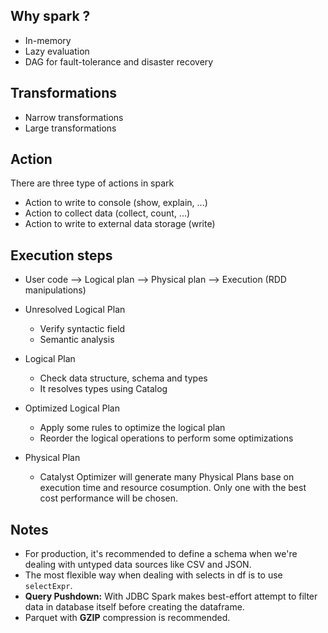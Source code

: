 ## Why spark ? 
- In-memory 
- Lazy evaluation
- DAG for fault-tolerance and disaster recovery

## Transformations
- Narrow transformations
- Large transformations

## Action
There are three type of actions in spark
- Action to write to console (show, explain, ...)
- Action to collect data (collect, count, ...)
- Action to write to external data storage (write)

## Execution steps

- User code --> Logical plan --> Physical plan --> Execution (RDD manipulations)

- Unresolved Logical Plan 
  - Verify syntactic field
  - Semantic analysis
  
- Logical Plan
  - Check data structure, schema and types
  - It resolves types using Catalog
  
- Optimized Logical Plan
  - Apply some rules to optimize the logical plan
  - Reorder the logical operations to perform some optimizations

- Physical Plan
  - Catalyst Optimizer will generate many Physical Plans base on execution time and resource cosumption.
    Only one with the best cost performance will be chosen.  


## Notes
- For production, it's recommended to define a schema when we're dealing with untyped
  data sources like CSV and JSON.
- The most flexible way when dealing with selects in df is to use ``selectExpr``.  
- **Query Pushdown:** With JDBC Spark makes best-effort attempt to filter data in database itself before creating 
  the dataframe.
- Parquet with **GZIP** compression is recommended.   
